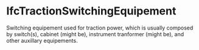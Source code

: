 IfcTractionSwitchingEquipement
==============================
Switching equipement used for traction power, which is usually composed by
switch(s), cabinet (might be), instrument tranformer (might be), and other
auxillary equipements.


